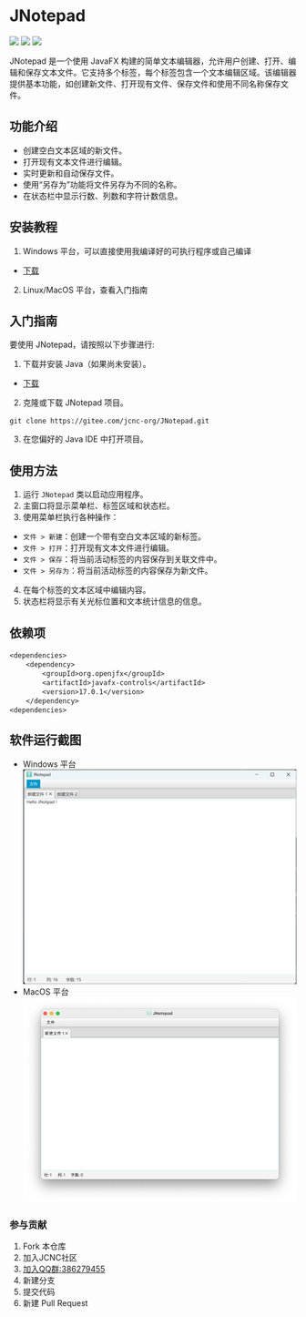 # JNotepad

![](https://img.shields.io/badge/Windows-Passing-49%2C198%2C84.svg?style=falt&logo=Windows)
![](https://img.shields.io/badge/Ubuntu-Passing-49%2C198%2C84.svg?style=falt&logo=Ubuntu)
![](https://img.shields.io/badge/MacOS-Passing-49%2C198%2C84.svg?style=falt&logo=Apple)


JNotepad 是一个使用 JavaFX 构建的简单文本编辑器，允许用户创建、打开、编辑和保存文本文件。它支持多个标签，每个标签包含一个文本编辑区域。该编辑器提供基本功能，如创建新文件、打开现有文件、保存文件和使用不同名称保存文件。

## 功能介绍

- 创建空白文本区域的新文件。
- 打开现有文本文件进行编辑。
- 实时更新和自动保存文件。
- 使用“另存为”功能将文件另存为不同的名称。
- 在状态栏中显示行数、列数和字符计数信息。


## 安装教程

1.  Windows 平台，可以直接使用我编译好的可执行程序或自己编译

[gitee-download]: https://gitee.com/jcnc-org/JNotepad/releases
[java-download]: https://www.oracle.com/cn/java/technologies/downloads/
[qq-url]: http://qm.qq.com/cgi-bin/qm/qr?_wv=1027&k=zOfwWb1lcle68cbEdJCjSIp3Itx0nEC0&authKey=bOsZFT9OVYZpZQbS6IYO4onBQoeBorF5nanMEi1G%2FgPbzmUkOweXBo9qB0G34R5K&noverify=0&group_code=386279455



- [下载][gitee-download]

2. Linux/MacOS 平台，查看入门指南


## 入门指南

要使用 JNotepad，请按照以下步骤进行:

1. 下载并安装 Java（如果尚未安装）。
- [下载][gitee-download]

2. 克隆或下载 JNotepad 项目。
<pre><code>git clone https://gitee.com/jcnc-org/JNotepad.git</code></pre>
3. 在您偏好的 Java IDE 中打开项目。

## 使用方法

1. 运行 `JNotepad` 类以启动应用程序。
2. 主窗口将显示菜单栏、标签区域和状态栏。
3. 使用菜单栏执行各种操作：
  - `文件 > 新建`：创建一个带有空白文本区域的新标签。
  - `文件 > 打开`：打开现有文本文件进行编辑。
  - `文件 > 保存`：将当前活动标签的内容保存到关联文件中。
  - `文件 > 另存为`：将当前活动标签的内容保存为新文件。
4. 在每个标签的文本区域中编辑内容。
5. 状态栏将显示有关光标位置和文本统计信息的信息。

## 依赖项

    <dependencies>
        <dependency>
            <groupId>org.openjfx</groupId>
            <artifactId>javafx-controls</artifactId>
            <version>17.0.1</version>
        </dependency>
    <dependencies>
 ## 软件运行截图
- Windows 平台
  ![Windows](screenshot/windows-1.png)
- MacOS 平台   
  ![MacOS](screenshot/Mac0S-1.png)

### 参与贡献

1. Fork 本仓库
1. 加入JCNC社区
1. [加入QQ群:386279455][qq-url]
1. 新建分支
1. 提交代码
1. 新建 Pull Request
